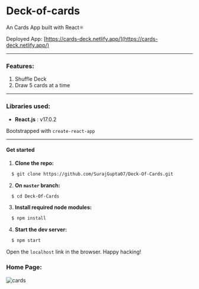 # Deck-of-cards
An Cards App built with React⚛

Deployed App: [https://cards-deck.netlify.app/](https://cards-deck.netlify.app/)    

---
### Features:
1. Shuffle Deck
2. Draw 5 cards at a time
-----
### Libraries used: 
- **React.js** : v17.0.2

Bootstrapped with `create-react-app`

---
#### Get started

1. **Clone the repo:**
```bash
  $ git clone https://github.com/SurajGupta07/Deck-Of-Cards.git
```
2. **On `master` branch:**
```bash
  $ cd Deck-Of-Cards
```
3. **Install required node modules:**
```bash
  $ npm install
```
4. **Start the dev server:**
```bash
  $ npm start
```
Open the `localhost` link in the browser.
Happy hacking!       

### Home Page:
![cards](https://user-images.githubusercontent.com/48823022/137688046-d98a76c4-dfbb-4681-8b12-28d654c2b961.png)
